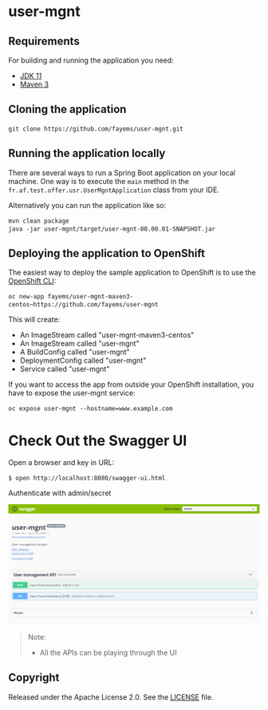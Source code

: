 # user-mgnt

## Requirements

For building and running the application you need:

- [JDK 11](https://www.oracle.com/in/java/technologies/javase/jdk11-archive-downloads.html)
- [Maven 3](https://maven.apache.org)

## Cloning the application

```shell
git clone https://github.com/fayems/user-mgnt.git
```

## Running the application locally

There are several ways to run a Spring Boot application on your local machine. One way is to execute the `main` method in the `fr.af.test.offer.usr.UserMgntApplication` class from your IDE.

Alternatively you can run the application like so:

```shell
mvn clean package
java -jar user-mgnt/target/user-mgnt-00.00.01-SNAPSHOT.jar
```

## Deploying the application to OpenShift

The easiest way to deploy the sample application to OpenShift is to use the [OpenShift CLI](https://docs.openshift.org/latest/cli_reference/index.html):

```shell
oc new-app fayems/user-mgnt-maven3-centos~https://github.com/fayems/user-mgnt
```

This will create:

* An ImageStream called "user-mgnt-maven3-centos"
* An ImageStream called "user-mgnt"
* A BuildConfig called "user-mgnt"
* DeploymentConfig called "user-mgnt"
* Service called "user-mgnt"

If you want to access the app from outside your OpenShift installation, you have to expose the user-mgnt service:

```shell
oc expose user-mgnt --hostname=www.example.com
```

# Check Out the Swagger UI

Open a browser and key in URL:

```
$ open http://localhost:8080/swagger-ui.html
```
Authenticate with admin/secret

![swagger-ui](swagger-ui.png "Swagger UI")

> Note:
> - All the APIs can be playing through the UI

## Copyright

Released under the Apache License 2.0. See the [LICENSE](https://github.com/codecentric/springboot-sample-app/blob/master/LICENSE) file.
